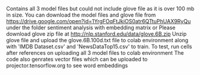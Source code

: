 Contains all 3 model files but could not include glove file as it is over 100 mb in size. 
You can download the model files and glove file from https://drive.google.com/open?id=1YrgFOqFtJkiOS0atr6QTtuPhUAX9RyQu
under the folder sentiment analysis with embedding matrix
                                              or
Please download glove zip file at http://nlp.stanford.edu/data/glove.6B.zip 
Unzip glove file and upload the glove.6B.100d.txt file to colab environment along with 'IMDB Dataset.csv' and 'NewsDataTop15.csv' to train. 
To test, run cells after references on uploading all 3 model files to colab environment
The code also genrates vector files which can be uploaded to projector.tensorflow.org to see word embeddings

